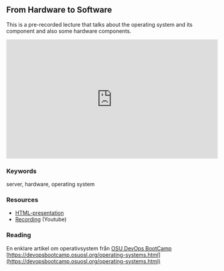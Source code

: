 ## From Hardware to Software

This is a pre-recorded lecture that talks about the operating system and its component and also some hardware components.

<iframe width="560" height="315" src="https://www.youtube.com/embed/V2B21MCQ0GM?t=10m23s&list=PLSWJPPj5sKmr_PkB_qU4SAA-B5Rv4ICF2" frameborder="0" allowfullscreen></iframe>

### Keywords
server, hardware, operating system

### Resources
- [HTML-presentation](https://cdn.rawgit.com/1dv031/syllabus/master/lectures/part_2/03_Server-from-hardware-to-software/index.html#/)
- [Recording](https://youtu.be/V2B21MCQ0GM?t=10m22s&list=PLSWJPPj5sKmr_PkB_qU4SAA-B5Rv4ICF2) (Youtube)

### Reading
En enklare artikel om operativsystem från [OSU DevOps BootCamp](https://devopsbootcamp.osuosl.org)
[https://devopsbootcamp.osuosl.org/operating-systems.html](https://devopsbootcamp.osuosl.org/operating-systems.html)
